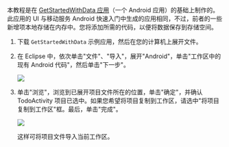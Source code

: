 本教程是在 [GetStartedWithData 应用][GitHub]（一个 Android 应用）的基础上制作的。此应用的 UI 与移动服务 Android 快速入门中生成的应用相同，不过，前者的一些新增项本地存储在内存中。您将添加所需的代码，以便将数据保存到存储空间。


1. 下载  `GetStartedWithData` 示例应用，然后在您的计算机上展开文件。 

2. 在 Eclipse 中，依次单击"文件"、"导入"，展开"Android"，单击"工作区中的现有 Android 代码"，然后单击"下一步"。 

 	![](./media/download-android-sample-code/mobile-services-import-android-workspace.png)

3. 单击"浏览"，浏览到已展开项目文件所在的位置，单击"确定"，并确认 TodoActivity 项目已选中。如果您希望将项目复制到工作区，请选中"将项目复制到工作区"框。最后，单击"完成"。 

 	![](./media/download-android-sample-code/mobile-services-import-android-project.png)

	这样可将项目文件导入当前工作区。


<!-- URLs. -->
[GitHub]:  http://go.microsoft.com/fwlink/p/?LinkID=282122<!--HONumber=41-->
